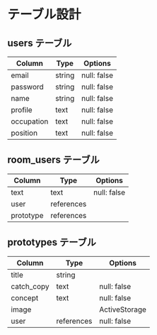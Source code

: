 # テーブル設計

## users テーブル

| Column   | Type   | Options     |
| -------- | ------ | ----------- |
| email    | string | null: false |
| password | string | null: false |
| name     | string | null: false |
| profile  | text   | null: false |
|occupation| text   | null: false |
| position | text   | null: false | 

## room_users テーブル

| Column  | Type       | Options                        |
| ------  | ---------- | ------------------------------ |
| text    | text       | null: false                    |
| user    | references |                                |
|prototype| references |                                |

## prototypes テーブル

| Column    | Type       | Options      |
| -------   | ---------- | ------------ |
| title     | string     |              |
| catch_copy| text       | null: false  |
| concept   | text       | null: false  |
| image     |            | ActiveStorage|
| user      | references | null: false  | 